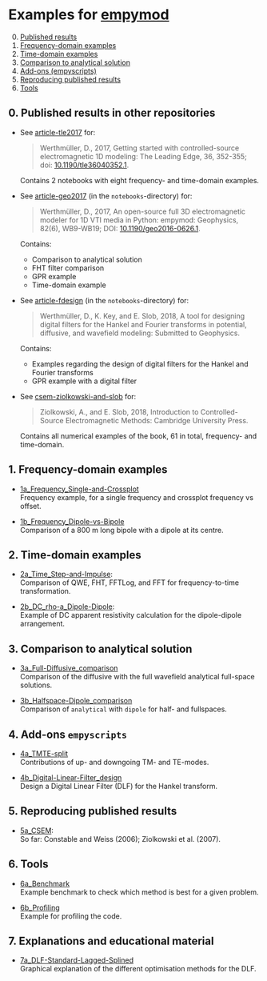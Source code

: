 # Examples for [empymod](https://github.com/empymod/empymod)

0. [Published results](#user-content-0-published-results-in-other-repositories)
1. [Frequency-domain examples](#user-content-1-frequency-domain-examples)
2. [Time-domain examples](#user-content-2-time-domain-examples)
3. [Comparison to analytical solution](#user-content-3-comparison-to-analytical-solution)
4. [Add-ons (empyscripts)](#user-content-4-add-ons-empyscripts)
5. [Reproducing published results](#user-content-5-reproducing-published-results)
6. [Tools](#user-content-6-tools)

## 0. Published results in other repositories

* See [article-tle2017](https://github.com/empymod/article-tle2017) for:

  > Werthmüller, D., 2017, Getting started with controlled-source
  > electromagnetic 1D modeling: The Leading Edge, 36, 352-355;
  > doi: [10.1190/tle36040352.1](http://dx.doi.org/10.1190/tle36040352.1).

  Contains 2 notebooks with eight frequency- and time-domain examples.


* See [article-geo2017](https://github.com/empymod/article-geo2017) (in
  the `notebooks`-directory) for:

  > Werthmüller, D., 2017, An open-source full 3D electromagnetic modeler for
  > 1D VTI media in Python: empymod: Geophysics, 82(6), WB9-WB19; DOI:
  > [10.1190/geo2016-0626.1](http://doi.org/10.1190/geo2016-0626.1).

  Contains:
    * Comparison to analytical solution
    * FHT filter comparison
    * GPR example
    * Time-domain example


* See [article-fdesign](https://github.com/empymod/article-fdesign) (in the
  `notebooks`-directory) for:

  > Werthmüller, D., K. Key, and E. Slob, 2018, A tool for designing digital
  > filters for the Hankel and Fourier transforms in potential, diffusive, and
  > wavefield modeling: Submitted to Geophysics.

  Contains:
    * Examples regarding the design of digital filters for the Hankel and
      Fourier transforms
    * GPR example with a digital filter


* See
  [csem-ziolkowski-and-slob](https://github.com/empymod/csem-ziolkowski-and-slob)
  for:

  > Ziolkowski, A., and E. Slob, 2018, Introduction to Controlled-Source
  > Electromagnetic Methods: Cambridge University Press.

  Contains all numerical examples of the book, 61 in total, frequency- and
  time-domain.

## 1. Frequency-domain examples

* [1a_Frequency_Single-and-Crossplot](./1a_Frequency_Single-and-Crossplot.ipynb)  
  Frequency example, for a single frequency and crossplot frequency vs offset.

* [1b_Frequency_Dipole-vs-Bipole](./1b_Frequency_Dipole-vs-Bipole.ipynb)  
  Comparison of a 800 m long bipole with a dipole at its centre.


## 2. Time-domain examples

* [2a_Time_Step-and-Impulse](./2a_Time_Step-and-Impulse.ipynb):  
  Comparison of QWE, FHT, FFTLog, and FFT for frequency-to-time transformation.

* [2b_DC_rho-a_Dipole-Dipole](./2b_DC_rho-a_Dipole-Dipole.ipynb):  
  Example of DC apparent resistivity calculation for the dipole-dipole
  arrangement.


## 3. Comparison to analytical solution

* [3a_Full-Diffusive_comparison](./3a_Full-Diffusive_comparison.ipynb)  
  Comparison of the diffusive with the full wavefield analytical
  full-space solutions.

* [3b_Halfspace-Dipole_comparison](./3b_Halfspace-Dipole_comparison.ipynb)  
  Comparison of `analytical` with `dipole` for half- and fullspaces.

## 4. Add-ons `empyscripts`

* [4a_TMTE-split](./4a_TMTE-split.ipynb)  
  Contributions of up- and downgoing TM- and TE-modes.

* [4b_Digital-Linear-Filter_design](./4b_Digital-Linear-Filter_design.ipynb)  
  Design a Digital Linear Filter (DLF) for the Hankel transform.


## 5. Reproducing published results

* [5a_CSEM](./5a_CSEM.ipynb):  
  So far: Constable and Weiss (2006); Ziolkowski et al. (2007).


## 6. Tools
* [6a_Benchmark](./6a_Benchmark.ipynb)  
  Example benchmark to check which method is best for a given problem.

* [6b_Profiling](./6b_Profiling.ipynb)  
  Example for profiling the code.


## 7. Explanations and educational material
* [7a_DLF-Standard-Lagged-Splined](./7a_DLF-Standard-Lagged-Splined.ipynb)  
  Graphical explanation of the different optimisation methods for the DLF.
